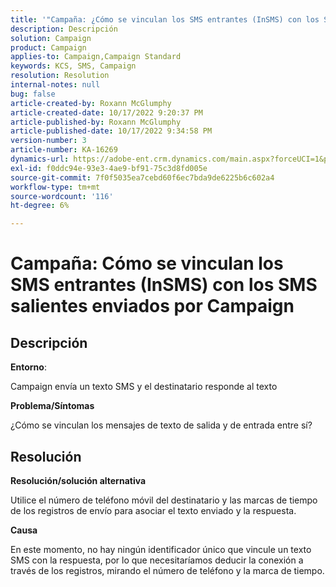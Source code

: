 ```yaml
---
title: '"Campaña: ¿Cómo se vinculan los SMS entrantes (InSMS) con los SMS salientes enviados por Campaign?'
description: Descripción
solution: Campaign
product: Campaign
applies-to: Campaign,Campaign Standard
keywords: KCS, SMS, Campaign
resolution: Resolution
internal-notes: null
bug: false
article-created-by: Roxann McGlumphy
article-created-date: 10/17/2022 9:20:37 PM
article-published-by: Roxann McGlumphy
article-published-date: 10/17/2022 9:34:58 PM
version-number: 3
article-number: KA-16269
dynamics-url: https://adobe-ent.crm.dynamics.com/main.aspx?forceUCI=1&pagetype=entityrecord&etn=knowledgearticle&id=18fa3e88-614e-ed11-bba2-00224808679b
exl-id: f0ddc94e-93e3-4ae9-bf91-75c3d8fd005e
source-git-commit: 7f0f5035ea7cebd60f6ec7bda9de6225b6c602a4
workflow-type: tm+mt
source-wordcount: '116'
ht-degree: 6%

---
```


# Campaña: Cómo se vinculan los SMS entrantes (InSMS) con los SMS salientes enviados por Campaign

## Descripción


<b>Entorno</b>:

Campaign envía un texto SMS y el destinatario responde al texto

<b>Problema/Síntomas</b>

¿Cómo se vinculan los mensajes de texto de salida y de entrada entre sí?


## Resolución


<b>Resolución/solución alternativa</b>

Utilice el número de teléfono móvil del destinatario y las marcas de tiempo de los registros de envío para asociar el texto enviado y la respuesta.

<b>Causa</b>

En este momento, no hay ningún identificador único que vincule un texto SMS con la respuesta, por lo que necesitaríamos deducir la conexión a través de los registros, mirando el número de teléfono y la marca de tiempo.
